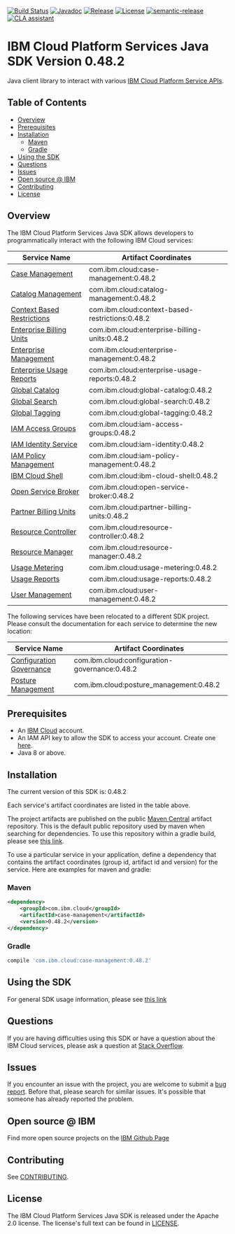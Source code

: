 [![Build Status](https://app.travis-ci.com/IBM/platform-services-java-sdk.svg?branch=main)](https://app.travis-ci.com/IBM/platform-services-java-sdk)
[![Javadoc](https://img.shields.io/static/v1?label=javadoc&message=latest&color=blue)](https://ibm.github.io/platform-services-java-sdk/docs/latest)
[![Release](https://img.shields.io/github/v/release/IBM/platform-services-java-sdk)](https://github.com/IBM/platform-services-java-sdk/releases/latest)
[![License](https://img.shields.io/badge/License-Apache%202.0-blue.svg)](https://opensource.org/licenses/Apache-2.0)
[![semantic-release](https://img.shields.io/badge/%20%20%F0%9F%93%A6%F0%9F%9A%80-semantic--release-e10079.svg)](https://github.com/semantic-release/semantic-release)
[![CLA assistant](https://cla-assistant.io/readme/badge/IBM/platform-services-java-sdk)](https://cla-assistant.io/IBM/platform-services-java-sdk)



# IBM Cloud Platform Services Java SDK Version 0.48.2

Java client library to interact with various 
[IBM Cloud Platform Service APIs](https://cloud.ibm.com/docs?tab=api-docs&category=platform_services).

## Table of Contents

<!--
  The TOC below is generated using the `markdown-toc` node package.

      https://github.com/jonschlinkert/markdown-toc

  You should regenerate the TOC after making changes to this file.

      npx markdown-toc --maxdepth 4 -i README.md
  -->

<!-- toc -->

- [Overview](#overview)
- [Prerequisites](#prerequisites)
- [Installation](#installation)
  * [Maven](#maven)
  * [Gradle](#gradle)
- [Using the SDK](#using-the-sdk)
- [Questions](#questions)
- [Issues](#issues)
- [Open source @ IBM](#open-source--ibm)
- [Contributing](#contributing)
- [License](#license)

<!-- tocstop -->

## Overview

The IBM Cloud Platform Services Java SDK allows developers to programmatically interact with the following IBM Cloud services:

Service Name | Artifact Coordinates
--- | --- 
[Case Management](https://cloud.ibm.com/apidocs/case-management?code=java) | com.ibm.cloud:case-management:0.48.2
[Catalog Management](https://cloud.ibm.com/apidocs/resource-catalog/private-catalog?code=java) | com.ibm.cloud:catalog-management:0.48.2
[Context Based Restrictions](https://cloud.ibm.com/apidocs/context-based-restrictions?code=java) | com.ibm.cloud:context-based-restrictions:0.48.2
[Enterprise Billing Units](https://cloud.ibm.com/apidocs/enterprise-apis/billing-unit?code=java) | com.ibm.cloud:enterprise-billing-units:0.48.2
[Enterprise Management](https://cloud.ibm.com/apidocs/enterprise-apis/enterprise?code=java) | com.ibm.cloud:enterprise-management:0.48.2
[Enterprise Usage Reports](https://cloud.ibm.com/apidocs/enterprise-apis/resource-usage-reports?code=java) | com.ibm.cloud:enterprise-usage-reports:0.48.2
[Global Catalog](https://cloud.ibm.com/apidocs/resource-catalog/global-catalog?code=java) | com.ibm.cloud:global-catalog:0.48.2
[Global Search](https://cloud.ibm.com/apidocs/search?code=java) | com.ibm.cloud:global-search:0.48.2
[Global Tagging](https://cloud.ibm.com/apidocs/tagging?code=java) | com.ibm.cloud:global-tagging:0.48.2
[IAM Access Groups](https://cloud.ibm.com/apidocs/iam-access-groups?code=java) | com.ibm.cloud:iam-access-groups:0.48.2
[IAM Identity Service](https://cloud.ibm.com/apidocs/iam-identity-token-api?code=java) | com.ibm.cloud:iam-identity:0.48.2
[IAM Policy Management](https://cloud.ibm.com/apidocs/iam-policy-management?code=java) | com.ibm.cloud:iam-policy-management:0.48.2
[IBM Cloud Shell](https://cloud.ibm.com/apidocs/cloudshell?code=java) | com.ibm.cloud:ibm-cloud-shell:0.48.2
[Open Service Broker](https://cloud.ibm.com/apidocs/resource-controller/ibm-cloud-osb-api?code=java) | com.ibm.cloud:open-service-broker:0.48.2
[Partner Billing Units](https://cloud.ibm.com/apidocs/partner-apis/billing-unit?code=java) | com.ibm.cloud:partner-billing-units:0.48.2
[Resource Controller](https://cloud.ibm.com/apidocs/resource-controller/resource-controller?code=java) | com.ibm.cloud:resource-controller:0.48.2
[Resource Manager](https://cloud.ibm.com/apidocs/resource-controller/resource-manager?code=java) | com.ibm.cloud:resource-manager:0.48.2
[Usage Metering](https://cloud.ibm.com/apidocs/usage-metering?code=java) | com.ibm.cloud:usage-metering:0.48.2
[Usage Reports](https://cloud.ibm.com/apidocs/metering-reporting?code=java) | com.ibm.cloud:usage-reports:0.48.2
[User Management](https://cloud.ibm.com/apidocs/user-management?code=java) | com.ibm.cloud:user-management:0.48.2

The following services have been relocated to a different SDK project.
Please consult the documentation for each service to determine the new location:

Service Name | Artifact Coordinates
--- | --- 
[Configuration Governance](https://cloud.ibm.com/apidocs/security-compliance/config?code=java) | com.ibm.cloud:configuration-governance:0.48.2
[Posture Management](https://cloud.ibm.com/apidocs/security-compliance/posture?code=java) | com.ibm.cloud:posture_management:0.48.2

## Prerequisites

[ibm-cloud-onboarding]: https://cloud.ibm.com/registration

* An [IBM Cloud][ibm-cloud-onboarding] account.
* An IAM API key to allow the SDK to access your account. Create one [here](https://cloud.ibm.com/iam/apikeys).
* Java 8 or above.

## Installation
The current version of this SDK is: 0.48.2

Each service's artifact coordinates are listed in the table above.

The project artifacts are published on the public [Maven Central](https://repo1.maven.org/maven2/)
artifact repository.  This is the default public repository used by maven when searching for dependencies.
To use this repository within a gradle build, please see
[this link](https://docs.gradle.org/current/userguide/declaring_repositories.html).

To use a particular service in your application, define a dependency that contains the
artifact coordinates (group id, artifact id and version) for the service.
Here are examples for maven and gradle:

### Maven

```xml
<dependency>
    <groupId>com.ibm.cloud</groupId>
    <artifactId>case-management</artifactId>
    <version>0.48.2</version>
</dependency>
```

### Gradle
```gradle
compile 'com.ibm.cloud:case-management:0.48.2'
```

## Using the SDK
For general SDK usage information, please see [this link](https://github.com/IBM/ibm-cloud-sdk-common/blob/main/README.md)

## Questions

If you are having difficulties using this SDK or have a question about the IBM Cloud services,
please ask a question at
[Stack Overflow](http://stackoverflow.com/questions/ask?tags=ibm-cloud).

## Issues
If you encounter an issue with the project, you are welcome to submit a
[bug report](https://github.com/IBM/platform-services-java-sdk/issues).
Before that, please search for similar issues. It's possible that someone has already reported the problem.

## Open source @ IBM
Find more open source projects on the [IBM Github Page](http://ibm.github.io/)

## Contributing
See [CONTRIBUTING](CONTRIBUTING.md).

## License

The IBM Cloud Platform Services Java SDK is released under the Apache 2.0 license.
The license's full text can be found in
[LICENSE](LICENSE).
